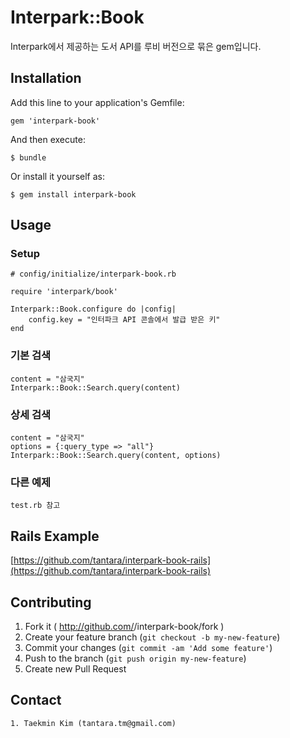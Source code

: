# Interpark::Book

Interpark에서 제공하는 도서 API를 루비 버전으로 묶은 gem입니다.

## Installation

Add this line to your application's Gemfile:

    gem 'interpark-book'

And then execute:

    $ bundle

Or install it yourself as:

    $ gem install interpark-book

## Usage

### Setup

	# config/initialize/interpark-book.rb
	
	require 'interpark/book'
	
	Interpark::Book.configure do |config|
		config.key = "인터파크 API 콘솔에서 발급 받은 키"
	end
	
### 기본 검색

	content = "삼국지"
	Interpark::Book::Search.query(content)
	
### 상세 검색

	content = "삼국지"
  	options = {:query_type => "all"}
	Interpark::Book::Search.query(content, options)
	
### 다른 예제
	test.rb 참고
	
## Rails Example

[https://github.com/tantara/interpark-book-rails](https://github.com/tantara/interpark-book-rails)
	
	
## Contributing

1. Fork it ( http://github.com/<my-github-username>/interpark-book/fork )
2. Create your feature branch (`git checkout -b my-new-feature`)
3. Commit your changes (`git commit -am 'Add some feature'`)
4. Push to the branch (`git push origin my-new-feature`)
5. Create new Pull Request


## Contact

	1. Taekmin Kim (tantara.tm@gmail.com)
